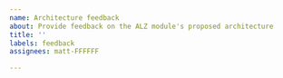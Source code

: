```yaml
---
name: Architecture feedback
about: Provide feedback on the ALZ module's proposed architecture
title: ''
labels: feedback
assignees: matt-FFFFFF

---
```



